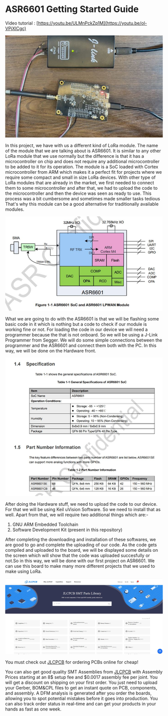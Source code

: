 # ASR6601 Getting Started Guide

Video tutorial : [https://youtu.be/ULMnPckZp1M](https://youtu.be/ol-VPjXlCgc)

![alt text](https://github.com/akarsh98/ASR6601-getting-started-guide/blob/main/Images/8.JPG)

In this project, we have with us a different kind of LoRa module. The name of the module that we are talking about is ASR6601. It is similar to any other LoRa module that we use normally but the difference is that it has a microcontroller on chip and does not require any additional microcontroller to be added to it for its operation. The module is a SoC loaded with Cortex microcontroller from ARM which makes it a perfect fit for projects where we require some compact and small in size LoRa devices. With other type of LoRa modules that are already in the market, we first needed to connect them to some microcontroller and after that, we had to upload the code to the microcontroller and then the device was seen as ready to use. This process was a bit cumbersome and sometimes made smaller tasks tedious That's why this module can be a good alternative for traditionally available modules.

![alt text](https://github.com/akarsh98/ASR6601-getting-started-guide/blob/main/Images/1.JPG)

What we are going to do with the ASR6601 is that we will be flashing some basic code in it which is nothing but a code to check if our module is working fine or not. For loading the code in our device we will need a programmer because the that is not onboard. So we will be using a J-Link Programmer from Segger. We will do some simple connections between the programmer and the ASR6601 and connect them both with the PC. In this way, we will be done on the Hardware front.

![alt text](https://github.com/akarsh98/ASR6601-getting-started-guide/blob/main/Images/2.JPG)

After doing the Hardware stuff, we need to upload the code to our device. For that we will be using Keil uVision Software. So we need to install that as well. Apart from that, we will require two additional things which are:-
1) GNU ARM Embedded Toolchain
2) Software Development Kit (present in this repository)

After completing the downloading and installation of these softwares, we are good to go and complete the uploading of our code. As the code gets compiled and uploaded to the board, we will be displayed some details on the screen which will show that the code was uploaded succesfully or not.So in this way, we will be done with our first project on ASR6601. We can use this board to make many more different projects that we used to make using LoRa.

![alt text](https://github.com/akarsh98/ASR6601-getting-started-guide/blob/main/Images/jlccb1.JPG)

You must check out [JLCPCB](https://jlcpcb.com/aka) for ordering PCBs online for cheap!

You can also get good quality SMT Assemblies from [JLCPCB](https://jlcpcb.com/aka) with Assembly Prices starting at an 8$ setup fee and $0.0017 assembly fee per joint. You will get a discount on shipping on your first order. You just need to upload your Gerber, BOM&CPL files to get an instant quote on PCB, components, and assembly. A DFM analysis is generated after you order the boards, allowing you to spot potential mistakes before it goes into production. You can also track order status in real-time and can get your products in your hands as fast as one week.
